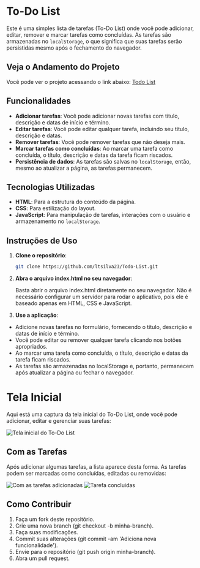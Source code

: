 # To-Do List

Este é uma simples lista de tarefas (To-Do List) onde você pode adicionar, editar, remover e marcar tarefas como concluídas. As tarefas são armazenadas no `localStorage`, o que significa que suas tarefas serão persistidas mesmo após o fechamento do navegador.


## Veja o Andamento do Projeto
Você pode ver o projeto acessando o link abaixo:
[Todo List](https://focus-list1.netlify.app/)

## Funcionalidades

- **Adicionar tarefas**: Você pode adicionar novas tarefas com título, descrição e datas de início e término.
- **Editar tarefas**: Você pode editar qualquer tarefa, incluindo seu título, descrição e datas.
- **Remover tarefas**: Você pode remover tarefas que não deseja mais.
- **Marcar tarefas como concluídas**: Ao marcar uma tarefa como concluída, o título, descrição e datas da tarefa ficam riscados.
- **Persistência de dados**: As tarefas são salvas no `localStorage`, então, mesmo ao atualizar a página, as tarefas permanecem.

## Tecnologias Utilizadas

- **HTML**: Para a estrutura do conteúdo da página.
- **CSS**: Para estilização do layout.
- **JavaScript**: Para manipulação de tarefas, interações com o usuário e armazenamento no `localStorage`.

## Instruções de Uso

1. **Clone o repositório**:
   ```bash
   git clone https://github.com/ltsilva23/Todo-List.git

2. **Abra o arquivo index.html no seu navegador**: 
   
   Basta abrir o arquivo index.html diretamente no seu navegador. Não é necessário configurar um servidor para rodar o aplicativo, pois ele é baseado apenas em HTML, CSS e JavaScript.

3. **Use a aplicação**:

- Adicione novas tarefas no formulário, fornecendo o título, descrição e datas de início e término.
- Você pode editar ou remover qualquer tarefa clicando nos botões apropriados.
- Ao marcar uma tarefa como concluída, o título, descrição e datas da tarefa ficam riscados.
- As tarefas são armazenadas no localStorage e, portanto, permanecem após atualizar a página ou fechar o navegador.

# Tela Inicial

Aqui está uma captura da tela inicial do To-Do List, onde você pode adicionar, editar e gerenciar suas tarefas:

![Tela inicial do To-Do List](img/tela-inicial.png)

## Com as Tarefas

Após adicionar algumas tarefas, a lista aparece desta forma. As tarefas podem ser marcadas como concluídas, editadas ou removidas:

![Com as tarefas adicionadas](img/Adicionando_Tarefas.png)
![Tarefa concluidas](img/Tarefa_concluida.png)


## Como Contribuir

1. Faça um fork deste repositório.
2. Crie uma nova branch (git checkout -b minha-branch).
3. Faça suas modificações.
4. Commit suas alterações (git commit -am 'Adiciona nova funcionalidade').
5. Envie para o repositório (git push origin minha-branch).
6. Abra um pull request.
